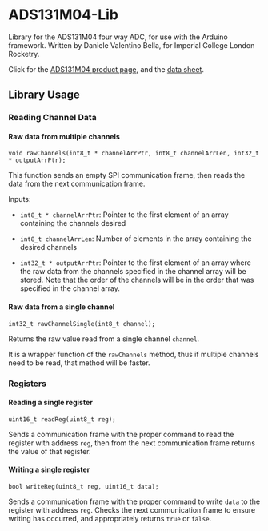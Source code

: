 # ADS131M04-Lib

Library for the ADS131M04 four way ADC, for use with the Arduino framework. Written by Daniele Valentino Bella, for Imperial College London Rocketry.

Click for the [ADS131M04 product page](https://www.ti.com/product/ADS131M04), and the [data sheet](https://www.ti.com/lit/gpn/ads131m04).

## Library Usage

### Reading Channel Data

#### Raw data from multiple channels

```
void rawChannels(int8_t * channelArrPtr, int8_t channelArrLen, int32_t * outputArrPtr);
```

This function sends an empty SPI communication frame, then reads the data from the next communication frame.

Inputs:

* ```int8_t * channelArrPtr```: Pointer to the first element of an array containing the channels desired

* ```int8_t channelArrLen```: Number of elements in the array containing the desired channels

* ```int32_t * outputArrPtr```: Pointer to the first element of an array where the raw data from the channels specified in the channel array will be stored. Note that the order of the channels will be in the order that was specified in the channel array.

#### Raw data from a single channel

```
int32_t rawChannelSingle(int8_t channel);
```

Returns the raw value read from a single channel ```channel```.

It is a wrapper function of the ```rawChannels``` method, thus if multiple channels need to be read, that method will be faster.

### Registers

#### Reading a single register

```
uint16_t readReg(uint8_t reg);
```

Sends a communication frame with the proper command to read the register with address ```reg```, then from the next communication frame returns the value of that register.

#### Writing a single register

```
bool writeReg(uint8_t reg, uint16_t data);
```

Sends a communication frame with the proper command to write ```data``` to the register with address ```reg```. Checks the next communication frame to ensure writing has occurred, and appropriately returns ```true``` or ```false```.
